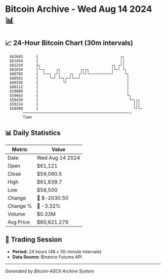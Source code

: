 # Bitcoin Archive - Wed Aug 14 2024 📊

## 📈 24-Hour Bitcoin Chart (30m intervals)

```
  $61683      ┤                                     ┌┐         
  $61458      ┤                                     ││         
  $61234      ┼┐                                ┌┐ ┌┘│         
  $61010      ┤└─┐     ┌┐         ┌┐┌┐          │└─┘ └┐        
  $60785      ┤  └──┐ ┌┘│    ┌┐  ┌┘└┘└──────────┘     └┐       
  $60561      ┤     └─┘ └─┐┌─┘└──┘                     │       
  $60336      ┤           └┘                           │       
  $60112      ┤                                        │       
  $59888      ┤                                        │       
  $59663      ┤                                        └┐      
  $59439      ┤                                         └─┐┌┐  
  $59214      ┤                                           │││  
  $58990      ┤                                           └┘└─ 
        ────────────────────────────────────────────────→
        Time
```

## 📊 Daily Statistics

| Metric | Value |
|--------|-------|
| Date | Wed Aug 14 2024 |
| Open | $61,121 |
| Close | $59,090.5 |
| High | $61,839.7 |
| Low | $58,500 |
| Change | 🔴 $-2030.50 |
| Change % | 🔴 -3.32% |
| Volume | $0.33M |
| Avg Price | $60,621.279 |

## 📅 Trading Session

- **Period:** 24 hours (48 x 30-minute intervals)
- **Data Source:** Binance Futures API

---
*Generated by Bitcoin-ASCII Archive System*
